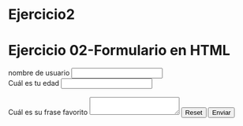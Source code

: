 # Ejercicio2
<!DOCTYPE html>
<html>
    <head>
        <title>Ejercicio02</title>
        <h1>Ejercicio 02-Formulario en HTML</h1>
    </head>
    <body>
        <di>
        <label for="nombre">nombre de usuario</label>
        <input type="text" name="nombre"id="nombre" />
        </di>
        <br>
        <div>
        <label for="edad">Cuál es tu edad</label>
        <input type="number" name="edad"id="edad" />
        </div>
        <br>
        <div>
        <label for="frase-favorita">Cuál es su frase favorito</label>
        <textarea name="text" id="text"></textarea>
        <button type="Reset">Reset</button>
        <button type="submit">Enviar</button>
        </div>
    </body>
</html>
